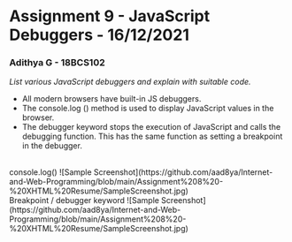# Assignment 9 - JavaScript Debuggers - 16/12/2021

### Adithya G - 18BCS102

_List various JavaScript debuggers and explain with suitable code._<br />

- All modern browsers have built-in JS debuggers.
- The console.log () method is used to display JavaScript values in the browser.
- The debugger keyword stops the execution of JavaScript and calls the debugging function. This has the same function as setting a breakpoint in the debugger.

<br />
console.log()
![Sample Screenshot](https://github.com/aad8ya/Internet-and-Web-Programming/blob/main/Assignment%208%20-%20XHTML%20Resume/SampleScreenshot.jpg)

<br />
Breakpoint / debugger keyword
![Sample Screenshot](https://github.com/aad8ya/Internet-and-Web-Programming/blob/main/Assignment%208%20-%20XHTML%20Resume/SampleScreenshot.jpg)
